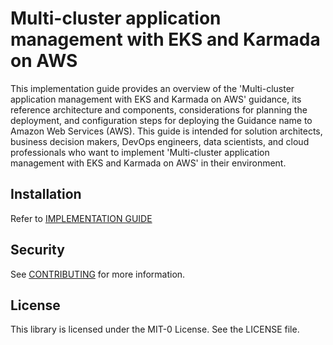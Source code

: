 # Multi-cluster application management with EKS and Karmada on AWS

This implementation guide provides an overview of the 'Multi-cluster application management with EKS and Karmada on AWS' guidance, its reference architecture and components, considerations for planning the deployment, and configuration steps for deploying the Guidance name to Amazon Web Services (AWS). This guide is intended for solution architects, business decision makers, DevOps engineers, data scientists, and cloud professionals who want to implement 'Multi-cluster application management with EKS and Karmada on AWS' in their environment.

## Installation 

Refer to [IMPLEMENTATION GUIDE](https://implementationguides.kits.eventoutfitters.aws.dev/mcm-karmada-0116/compute/multi-cluster-management-with-amazon-eks-karmada.html)

## Security

See [CONTRIBUTING](CONTRIBUTING.md#security-issue-notifications) for more information.

## License

This library is licensed under the MIT-0 License. See the LICENSE file.
